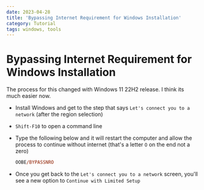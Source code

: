 ```yaml
---
date: 2023-04-28
title: 'Bypassing Internet Requirement for Windows Installation'
category: Tutorial
tags: windows, tools
---
```


# Bypassing Internet Requirement for Windows Installation

The process for this changed with Windows 11 22H2 release. I think its much easier now.

- Install Windows and get to the step that says `Let's connect you to a network` (after the region selection)

- `Shift-F10` to open a command line

- Type the following below and it will restart the computer and allow the process to continue without internet (that's a letter `O` on the end not a zero)

  ```ps
  OOBE/BYPASSNRO
  ```

- Once you get back to the `Let's connect you to a network` screen, you'll see a new option to `Continue with Limited Setup`
